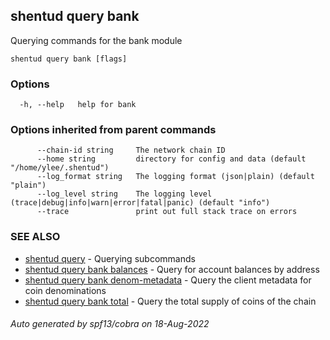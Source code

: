 ## shentud query bank

Querying commands for the bank module

```
shentud query bank [flags]
```

### Options

```
  -h, --help   help for bank
```

### Options inherited from parent commands

```
      --chain-id string     The network chain ID
      --home string         directory for config and data (default "/home/ylee/.shentud")
      --log_format string   The logging format (json|plain) (default "plain")
      --log_level string    The logging level (trace|debug|info|warn|error|fatal|panic) (default "info")
      --trace               print out full stack trace on errors
```

### SEE ALSO

* [shentud query](shentud_query.md)	 - Querying subcommands
* [shentud query bank balances](shentud_query_bank_balances.md)	 - Query for account balances by address
* [shentud query bank denom-metadata](shentud_query_bank_denom-metadata.md)	 - Query the client metadata for coin denominations
* [shentud query bank total](shentud_query_bank_total.md)	 - Query the total supply of coins of the chain

###### Auto generated by spf13/cobra on 18-Aug-2022
